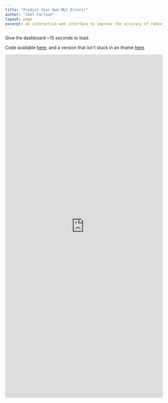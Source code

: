 ```yaml
---
title: "Predict Your Own MLC Errors!"
author: "Joel Carlson"
layout: page
excerpt: An interactive web interface to improve the accuracy of radiotherapy plans
---
```


Give the dashboard ~15 seconds to load. 

Code available [here](https://github.com/joelcarlson/MLCPredictionsDashboard), and a version that isn't stuck in an iframe [here](https://jnkcarlson.shinyapps.io/MLCPredictionDash).

<iframe src="https://jnkcarlson.shinyapps.io/MLCPredictionDash" style="border: none; width: 100%; height: 1100px"></iframe>

